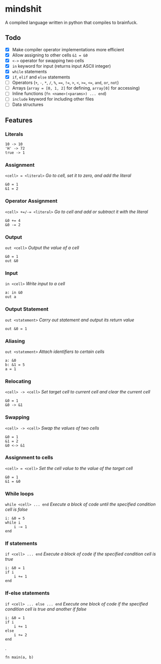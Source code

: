 # mindshit
A compiled language written in python that compiles to brainfuck.

## Todo

- [x] Make compiler operator implementations more efficient
- [x] Allow assigning to other cells `&1 = &0`
- [x] `<->` operator for swapping two cells
- [x] `in` keyword for input (returns input ASCII integer)
- [x] `while` statements
- [x] `if`, `elif` and `else` statements
- [ ] Operators (`+`, `-`, `*`, `/`, `%`, `==`, `!=`, `>`, `<`, `>=`, `<=`, `and`, `or`, `not`)
- [ ] Arrays (`array = [0, 1, 2]` for defining, `array[0]` for accessing)
- [ ] Inline functions (`fn <name>(<params>) ... end`)
- [ ] `include` keyword for including other files
- [ ] Data structures

## Features

### Literals
    10 -> 10
    'H' -> 72
    true -> 1

### Assignment
`<cell> = <literal>`
*Go to cell, set it to zero, and add the literal*

    &0 = 1
    &1 = 2

### Operator Assignment
`<cell> +=/-= <literal>`
*Go to cell and add or subtract it with the literal*

    &0 += 4
    &0 -= 2

### Output
`out <cell>`
*Output the value of a cell*

    &0 = 1
    out &0

### Input
`in <cell>`
*Write input to a cell*

    a: in &0
    out a

### Output Statement
`out <statement>`
*Carry out statement and output its return value*

    out &0 = 1

### Aliasing
`out <statement>`
*Attach identifiers to certain cells*

    a: &0
    b: &1 = 5
    a = 1

### Relocating
`<cell> -> <cell>`
*Set target cell to current cell and clear the current cell*

    &0 = 1
    &0 -> &1

### Swapping
`<cell> -> <cell>`
*Swap the values of two cells*

    &0 = 1
    &1 = 2
    &0 <-> &1

### Assignment to cells
`<cell> = <cell>`
*Set the cell value to the value of the target cell*

    &0 = 1
    &1 = &0

### While loops
`while <cell> ... end`
*Execute a block of code until the specified condition cell is false*

    i: &0 = 5
    while i
        i -= 1
    end

### If statements
`if <cell> ... end`
*Execute a block of code if the specified condition cell is true*

    i: &0 = 1
    if i
        i += 1
    end

### If-else statements
`if <cell> ... else ... end`
*Execute one block of code if the specified condition cell is true and another if false*

    i: &0 = 1
    if i
        i += 1
    else
        i += 2
    end

.
    
    fn main(a, b)